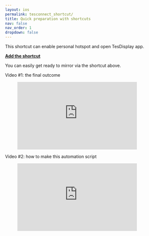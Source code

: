 ```yaml
---
layout: ios
permalink: tesconnect_shortcut/
title: Quick preparation with shortcuts
nav: false
nav_order: 1
dropdown: false
---
```

<!-- _pages/tesconnect_manual.md -->

This shortcut can enable personal hotspot and open TesDisplay app.
<p><b><a href ="https://www.icloud.com/shortcuts/4422ab0bae34465fbd293ed878812e23">Add the shortcut</a></b></p>

You can easily get ready to mirror via the shortcut above.

Video #1: the final outcome
<!-- blank line -->
<figure class="video-container">
  <iframe width="390" height="220" src="https://www.youtube.com/embed/RuW6pdcY930" frameborder="0" allowfullscreen="true"> </iframe>
</figure>
<!-- blank line -->

Video #2: how to make this automation script
<!-- blank line -->
<figure class="video-container">
  <iframe width="390" height="220" src="https://www.youtube.com/embed/1BsxD9QPwvg" frameborder="0" allowfullscreen="true"> </iframe>
</figure>
<!-- blank line -->

